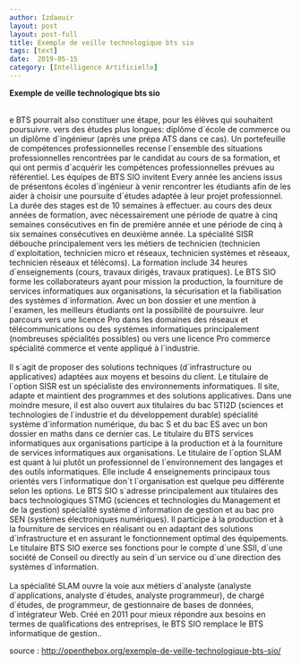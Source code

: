 ```yaml
---
author: Izdaouir
layout: post
layout: post-full
title: Exemple de veille technologique bts sio
tags: [text]
date:  2019-05-15
category: [Intelligence Artificielle]
---
```


**Exemple de veille technologique bts sio**

<br/>
e BTS pourrait also constituer une étape, pour les élèves qui souhaitent poursuivre. vers des études plus longues: diplôme d`école de commerce ou un diplôme d`ingénieur (après une prépa ATS dans ce cas). Un portefeuille de compétences professionnelles recense l`ensemble des situations professionnelles rencontrées par le candidat au cours de sa formation, et qui ont permis d`acquérir les compétences professionnelles prévues au référentiel. Les équipes de BTS SIO invitent Every année les anciens issus de présentons écoles d`ingénieur à venir rencontrer les étudiants afin de les aider à choisir une poursuite d`études adaptée à leur projet professionnel. La durée des stages est de 10 semaines à effectuer. au cours des deux années de formation, avec nécessairement une période de quatre à cinq semaines consécutives en fin de première année et une période de cinq à six semaines consécutives en deuxième année. La spécialité SISR débouche principalement vers les métiers de technicien (technicien d`exploitation, technicien micro et réseaux, technicien systèmes et réseaux, technicien réseaux et télécoms). La formation include 34 heures d`enseignements (cours, travaux dirigés, travaux pratiques). Le BTS SIO forme les collaborateurs ayant pour mission la production, la fourniture de services informatiques aux organisations, la sécurisation et la fiabilisation des systèmes d`information. Avec un bon dossier et une mention à l`examen, les meilleurs étudiants ont la possibilité de poursuivre. leur parcours vers une licence Pro dans les domaines des réseaux et télécommunications ou des systèmes informatiques principalement (nombreuses spécialités possibles) ou vers une licence Pro commerce spécialité commerce et vente appliqué à l`industrie.
<br/>
<br/>
Il s`agit de proposer des solutions techniques (d`infrastructure ou applicatives) adaptées aux moyens et besoins du client. Le titulaire de l`option SISR est un spécialiste des environnements informatiques. Il site, adapte et maintient des programmes et des solutions applicatives. Dans une moindre mesure, il est also ouvert aux titulaires du bac STI2D (sciences et technologies de l`industrie et du développement durable) spécialité système d`information numérique, du bac S et du bac ES avec un bon dossier en maths dans ce dernier cas. Le titulaire du BTS services informatiques aux organisations participe à la production et à la fourniture de services informatiques aux organisations. Le titulaire de l`option SLAM est quant à lui plutôt un professionnel de l`environnement des langages et des outils informatiques. Elle include 4 enseignements principaux tous orientés vers l`informatique don`t l`organisation est quelque peu différente selon les options. Le BTS SIO s`adresse principalement aux titulaires des bacs technologiques STMG (sciences et technologies du Management et de la gestion) spécialité système d`information de gestion et au bac pro SEN (systèmes électroniques numériques). Il participe à la production et à la fourniture de services en réalisant ou en adaptant des solutions d`infrastructure et en assurant le fonctionnement optimal des équipements. Le titulaire BTS SIO exerce ses fonctions pour le compte d`une SSII, d`une société de Conseil ou directly au sein d`un service ou d`une direction des systèmes d`information.
<br/>
<br/>
La spécialité SLAM ouvre la voie aux métiers d`analyste (analyste d`applications, analyste d`études, analyste programmeur), de chargé d`études, de programmeur, de gestionnaire de bases de données, d`intégrateur Web. Créé en 2011 pour mieux répondre aux besoins en termes de qualifications des entreprises, le BTS SIO remplace le BTS informatique de gestion.. 
<br/>

source : <http://openthebox.org/exemple-de-veille-technologique-bts-sio/> 

